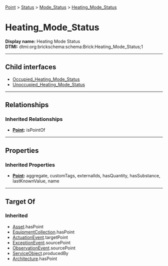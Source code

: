 [Point](../../../Point.md) > [Status](../../Status.md) > [Mode_Status](../Mode_Status.md) > [Heating_Mode_Status](#)
# Heating_Mode_Status

**Display name:** Heating Mode Status<br />
**DTMI:** dtmi:org:brickschema:schema:Brick:Heating_Mode_Status;1

---

## Child interfaces
* [Occupied_Heating_Mode_Status](../Occupied_Mode_Status/Occupied_Heating_Mode_Status.md)
* [Unoccupied_Heating_Mode_Status](../Unoccupied_Mode_Status/Unoccupied_Heating_Mode_Status.md)

---

## Relationships
### Inherited Relationships
* **[Point](../../../Point.md):** isPointOf

---

## Properties
### Inherited Properties
* **[Point](../../../Point.md):** aggregate, customTags, externalIds, hasQuantity, hasSubstance, lastKnownValue, name

---

## Target Of
### Inherited
* [Asset](../../../../Asset/Asset.md).hasPoint
* [EquipmentCollection](../../../../Collection/AssetCollection/EquipmentCollection/EquipmentCollection.md).hasPoint
* [ActuationEvent](../../../../Event/PointEvent/ActuationEvent.md).targetPoint
* [ExceptionEvent](../../../../Event/PointEvent/ExceptionEvent.md).sourcePoint
* [ObservationEvent](../../../../Event/PointEvent/ObservationEvent.md).sourcePoint
* [ServiceObject](../../../../Information/ServiceObject/ServiceObject.md).producedBy
* [Architecture](../../../../Space/Architecture/Architecture.md).hasPoint
